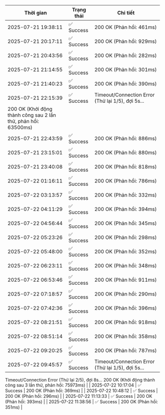 | Thời gian | Trạng thái | Chi tiết |
|---|---|---|
| 2025-07-21 19:38:11 | ✅ Success | 200 OK (Phản hồi: 461ms) |
| 2025-07-21 20:17:11 | ✅ Success | 200 OK (Phản hồi: 929ms) |
| 2025-07-21 20:43:56 | ✅ Success | 200 OK (Phản hồi: 282ms) |
| 2025-07-21 21:14:55 | ✅ Success | 200 OK (Phản hồi: 301ms) |
| 2025-07-21 21:40:23 | ✅ Success | 200 OK (Phản hồi: 390ms) |
| 2025-07-21 22:15:39 | ✅ Success | Timeout/Connection Error (Thử lại 1/5), đợi 5s...
200 OK (Khởi động thành công sau 2 lần thử, phản hồi: 63500ms) |
| 2025-07-21 22:43:59 | ✅ Success | 200 OK (Phản hồi: 886ms) |
| 2025-07-21 23:15:01 | ✅ Success | 200 OK (Phản hồi: 880ms) |
| 2025-07-21 23:40:08 | ✅ Success | 200 OK (Phản hồi: 818ms) |
| 2025-07-22 01:16:11 | ✅ Success | 200 OK (Phản hồi: 786ms) |
| 2025-07-22 03:13:57 | ✅ Success | 200 OK (Phản hồi: 332ms) |
| 2025-07-22 04:11:29 | ✅ Success | 200 OK (Phản hồi: 394ms) |
| 2025-07-22 04:56:44 | ✅ Success | 200 OK (Phản hồi: 345ms) |
| 2025-07-22 05:23:26 | ✅ Success | 200 OK (Phản hồi: 298ms) |
| 2025-07-22 05:48:00 | ✅ Success | 200 OK (Phản hồi: 352ms) |
| 2025-07-22 06:23:11 | ✅ Success | 200 OK (Phản hồi: 348ms) |
| 2025-07-22 06:53:46 | ✅ Success | 200 OK (Phản hồi: 911ms) |
| 2025-07-22 07:18:57 | ✅ Success | 200 OK (Phản hồi: 290ms) |
| 2025-07-22 07:42:36 | ✅ Success | 200 OK (Phản hồi: 396ms) |
| 2025-07-22 08:21:51 | ✅ Success | 200 OK (Phản hồi: 918ms) |
| 2025-07-22 08:51:14 | ✅ Success | 200 OK (Phản hồi: 358ms) |
| 2025-07-22 09:20:25 | ✅ Success | 200 OK (Phản hồi: 787ms) |
| 2025-07-22 09:45:57 | ✅ Success | Timeout/Connection Error (Thử lại 1/5), đợi 5s...
Timeout/Connection Error (Thử lại 2/5), đợi 8s...
200 OK (Khởi động thành công sau 3 lần thử, phản hồi: 75973ms) |
| 2025-07-22 10:17:04 | ✅ Success | 200 OK (Phản hồi: 369ms) |
| 2025-07-22 10:48:12 | ✅ Success | 200 OK (Phản hồi: 296ms) |
| 2025-07-22 11:13:33 | ✅ Success | 200 OK (Phản hồi: 393ms) |
| 2025-07-22 11:38:56 | ✅ Success | 200 OK (Phản hồi: 351ms) |
